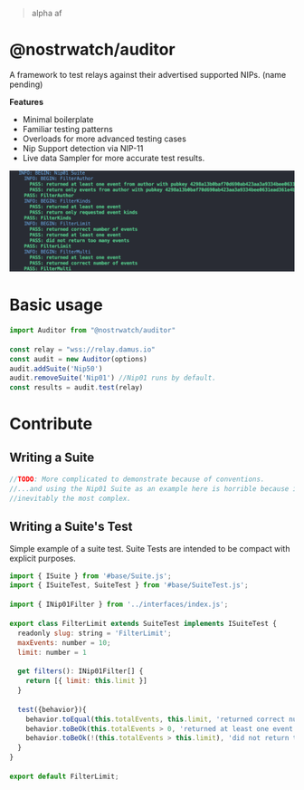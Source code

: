 > alpha af

# @nostrwatch/auditor

A framework to test relays against their advertised supported NIPs. (name pending)

**Features**
- Minimal boilerplate
- Familiar testing patterns
- Overloads for more advanced testing cases
- Nip Support detection via NIP-11
- Live data Sampler for more accurate test results. 


![@nostrwatch/auditor console screenshot](.assets/output.png)

# Basic usage

```js
import Auditor from "@nostrwatch/auditor"

const relay = "wss://relay.damus.io"
const audit = new Auditor(options)
audit.addSuite('Nip50') 
audit.removeSuite('Nip01') //Nip01 runs by default.
const results = audit.test(relay)
```
# Contribute

## Writing a Suite 

```js
//TODO: More complicated to demonstrate because of conventions.
//...and using the Nip01 Suite as an example here is horrible because it's
//inevitably the most complex.
```

## Writing a Suite's Test 
Simple example of a suite test. Suite Tests are intended to be compact with explicit purposes. 
```js
import { ISuite } from '#base/Suite.js';
import { ISuiteTest, SuiteTest } from '#base/SuiteTest.js';

import { INip01Filter } from '../interfaces/index.js';

export class FilterLimit extends SuiteTest implements ISuiteTest {
  readonly slug: string = 'FilterLimit';
  maxEvents: number = 10;
  limit: number = 1

  get filters(): INip01Filter[] {
    return [{ limit: this.limit }]
  }

  test({behavior}){
    behavior.toEqual(this.totalEvents, this.limit, 'returned correct number of events');
    behavior.toBeOk(this.totalEvents > 0, 'returned at least one event');
    behavior.toBeOk(!(this.totalEvents > this.limit), 'did not return too many events');
  }
}

export default FilterLimit;
```
